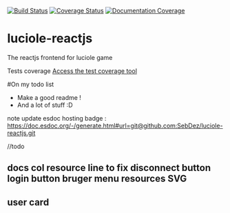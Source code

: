 [![Build Status](https://travis-ci.org/SebDez/luciole-reactjs.svg?branch=master)](https://travis-ci.org/SebDez/luciole-reactjs)
[![Coverage Status](https://coveralls.io/repos/github/SebDez/luciole-reactjs/badge.svg?branch=master)](https://coveralls.io/github/SebDez/luciole-reactjs?branch=master)
[![Documentation Coverage](https://doc.esdoc.org/github.com/SebDez/luciole-reactjs/badge.svg)](https://doc.esdoc.org/github.com/SebDez/luciole-reactjs/)

# luciole-reactjs
The reactjs frontend for luciole game

Tests coverage [Access the test coverage tool](../coverage/index.html)

#On my todo list
- Make a good readme !
- And a lot of stuff :D

note update esdoc hosting badge : https://doc.esdoc.org/-/generate.html#url=git@github.com:SebDez/luciole-reactjs.git


//todo

docs
col resource line to fix
disconnect button
login button
bruger menu
resources SVG
--
user card
--
